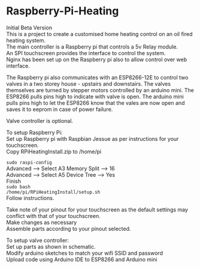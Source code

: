 # Raspberry-Pi-Heating
Initial Beta Version <br />
This is a project to create a customised home heating control on an oil fired heating system.  <br />
The main controller is a Raspberry pi that controls a 5v Relay module.<br />
An SPI touchscreen provides the interface to control the system.<br />
Nginx has been set up on the Raspberry pi also to allow control over web interface.

The Raspberry pi also communicates with an ESP8266-12E to control two valves in a two storey house - upstairs and downstairs.
The valves themselves are turned by stepper motors controlled by an arduino mini.  The ESP8266 pulls pins high to indicate with valve is open. The arduino mini pulls pins high to let the ESP8266 know that the vales are now open and saves it to eeprom in case of power failure.

Valve controller is optional.

To setup Raspberry Pi:<br />
Set up Raspberry pi with Raspbian Jessue as per instructions for your touchscreen.<br />
Copy RPiHeatingInstall.zip to /home/pi <br />

<code>sudo raspi-config</code><br />
Advanced --> Select A3 Memory Split --> 16<br />
Advanced --> Select A5 Device Tree --> Yes<br />
Finish<br />
<code>sudo bash /home/pi/RPiHeatingInstall/setup.sh</code><br />
Follow instructions.

Take note of your pinout for your touchscreen as the default settings may conflict with that of your touchscreen.<br />
Make changes as necessary<br />
Assemble parts according to your pinout selected.<br />

To setup valve controller:<br />
Set up parts as shown in schematic.<br />
Modify arduino sketches to match your wifi SSID and password<br />
Upload code using Arduino IDE to ESP8266 and Arduino mini

